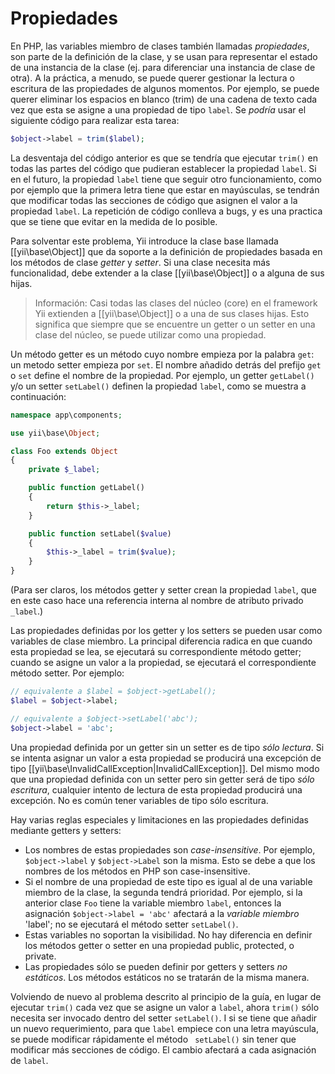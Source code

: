﻿Propiedades
===========

En PHP, las variables miembro de clases también llamadas *propiedades*, son parte de la definición de la clase, y se
usan para representar el estado de una instancia de la clase (ej. para diferenciar una instancia de clase de otra).
A la práctica, a menudo, se puede querer gestionar la lectura o escritura de las propiedades de algunos momentos. Por
ejemplo, se puede querer eliminar los espacios en blanco (trim) de una cadena de texto cada vez que esta se asigne a
una propiedad de tipo `label`. Se *podría* usar el siguiente código para realizar esta tarea:

```php
$object->label = trim($label);
```

La desventaja del código anterior es que se tendría que ejecutar `trim()` en todas las partes del código que pudieran
establecer la propiedad `label`. Si en el futuro, la propiedad `label` tiene que seguir otro funcionamiento, como por
ejemplo que la primera letra tiene que estar en mayúsculas, se tendrán que modificar todas las secciones de código que
asignen el valor a la propiedad `label`. La repetición de código conlleva a bugs, y es una practica que se tiene que
evitar en la medida de lo posible.

Para solventar este problema, Yii introduce la clase base llamada [[yii\base\Object]] que da soporte a la definición
de propiedades basada en los métodos de clase *getter* y *setter*. Si una clase necesita más funcionalidad, debe
extender a la clase [[yii\base\Object]] o a alguna de sus hijas.

> Información: Casi todas las clases del núcleo (core) en el framework Yii extienden a [[yii\base\Object]] o a una de
  sus clases hijas. Esto significa que siempre que se encuentre un getter o un setter en una clase del núcleo, se
  puede utilizar como una propiedad.

Un método getter es un método cuyo nombre empieza por la palabra `get`: un metodo setter empieza por `set`. El nombre
añadido detrás del prefijo `get` o `set` define el nombre de la propiedad. Por ejemplo, un getter `getLabel()` y/o un
setter `setLabel()` definen la propiedad `label`, como se muestra a continuación:

```php
namespace app\components;

use yii\base\Object;

class Foo extends Object
{
    private $_label;

    public function getLabel()
    {
        return $this->_label;
    }

    public function setLabel($value)
    {
        $this->_label = trim($value);
    }
}
```

(Para ser claros, los métodos getter y setter crean la propiedad `label`, que en este caso hace una referencia interna
al nombre de atributo privado `_label`.)

Las propiedades definidas por los getter y los setters se pueden usar como variables de clase miembro. La principal
diferencia radica en que cuando esta propiedad se lea, se ejecutará su correspondiente método getter; cuando se asigne
un valor a la propiedad, se ejecutará el correspondiente método setter. Por ejemplo:

```php
// equivalente a $label = $object->getLabel();
$label = $object->label;

// equivalente a $object->setLabel('abc');
$object->label = 'abc';
```

Una propiedad definida por un getter sin un setter es de tipo *sólo lectura*. Si se intenta asignar un valor a esta
propiedad se producirá una excepción de tipo [[yii\base\InvalidCallException|InvalidCallException]]. Del mismo modo
que una propiedad definida con un setter pero sin getter será de tipo *sólo escritura*, cualquier intento de lectura
de esta propiedad producirá una excepción. No es común tener variables de tipo sólo escritura.

Hay varias reglas especiales y limitaciones en las propiedades definidas mediante getters y setters:

* Los nombres de estas propiedades son *case-insensitive*. Por ejemplo, `$object->label` y `$object->Label` son la
  misma. Esto se debe a que los nombres de los métodos en PHP son case-insensitive.
* Si el nombre de una propiedad de este tipo es igual al de una variable miembro de la clase, la segunda tendrá
  prioridad. Por ejemplo, si la anterior clase `Foo` tiene la variable miembro `label`, entonces la asignación
  `$object->label = 'abc'` afectará a la *variable miembro* 'label'; no se ejecutará el método setter `setLabel()`.
* Estas variables no soportan la visibilidad. No hay diferencia en definir los métodos getter o setter en una
  propiedad public, protected, o private.
* Las propiedades sólo se pueden definir por getters y setters *no estáticos*. Los métodos estáticos no se tratarán de
  la misma manera.

Volviendo de nuevo al problema descrito al principio de la guía, en lugar de ejecutar `trim()` cada vez que se asigne
un valor a `label`, ahora `trim()` sólo necesita ser invocado dentro del setter `setLabel()`. I si se tiene que añadir
un nuevo requerimiento, para que `label` empiece con una letra mayúscula, se puede modificar rápidamente el método `
setLabel()` sin tener que modificar más secciones de código. El cambio afectará a cada asignación de `label`.